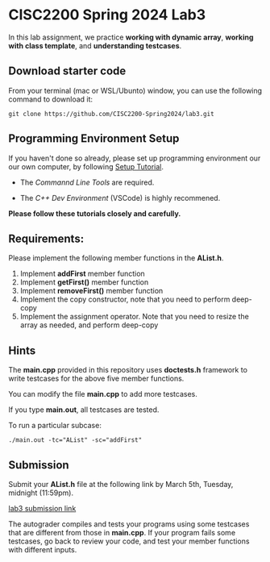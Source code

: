 # CISC2200 Spring 2024 Lab3

In this lab assignment, we practice **working with dynamic array**, **working with class template**,
and **understanding testcases**.

## Download starter code

From your terminal (mac or WSL/Ubunto) window, you can use the following command to download it:
```
git clone https://github.com/CISC2200-Spring2024/lab3.git
```

## Programming Environment Setup
If you haven't done so already, please set up programming environment our our own computer, by following [Setup Tutorial](https://eecs280staff.github.io/tutorials/). 

- The _Commannd Line Tools_ are required. 

- The _C++ Dev Environment_ (VSCode) is highly recommened.

**Please follow these tutorials closely and carefully.**

## Requirements:

Please implement the following member functions in the **AList.h**. 

1. Implement  **addFirst** member function 
2. Implement **getFirst()** member function
3. Implement **removeFirst()**  member function
4. Implement the copy constructor, note that you need to perform deep-copy
5. Implement the assignment operator. Note that you need to resize the array as needed, and perform deep-copy
   
## Hints

The **main.cpp** provided in this repository uses **doctests.h** framework to write testcases for the above five member functions. 

You can modify the file **main.cpp** to add more testcases. 

If you type **main.out**, all testcases are tested. 

To run a particular subcase:
```
./main.out -tc="AList" -sc="addFirst"
```

## Submission 

Submit your **AList.h** file at the following link by March 5th, Tuesday, midnight (11:59pm).

[lab3 submission link
](https://storm.cis.fordham.edu:8443/web/project/1487)

The autograder compiles and tests your programs using 
some testcases that are different from those in **main.cpp**. If your program fails some testcases, go back to review your code, and test your member functions
with different inputs.
